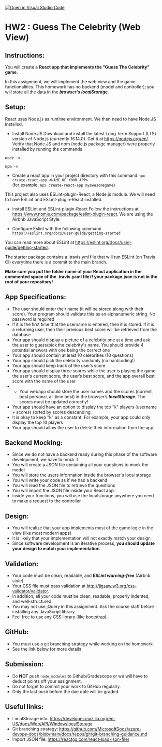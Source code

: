 [![Open in Visual Studio Code](https://classroom.github.com/assets/open-in-vscode-f059dc9a6f8d3a56e377f745f24479a46679e63a5d9fe6f495e02850cd0d8118.svg)](https://classroom.github.com/online_ide?assignment_repo_id=7035222&assignment_repo_type=AssignmentRepo)
# HW2 : Guess The Celebrity (Web View)

## Instructions:
 
You will create a **React app that implements the “Guess The Celebrity” game.**

In this assignment, we will implement the web view and the game functionalities.
This homework has no backend (model and controller); you will store all the data in the ***browser's localStorage***.



## Setup:

React uses Node.js as runtime environment. We then need to have Node.JS installed.
 
- Install Node.JS
Download and install the latest Long Term Support (LTS) version of Node.js (currently 16.14.0).
Get it at https://nodejs.org/en/. Verify that Node.JS and npm (node.js package manager) were properly installed by running the commands

`node -v`

`npm -v`

- Create a react app in your project directory with this command `npx create-react-app <NAME_OF_YOUR_APP>`  
(for example: `npx create-react-app myawesomegame`)

This project also uses ESLint-plugin-React, a Node.js module. We will need to have ESLint and ESLint-plugin-React installed.
 
- Install ESLint and ESLint-plugin-React
Follow the instructions at https://www.npmjs.com/package/eslint-plugin-react.
We are using the Airbnb JavaScript Style.

- Configure Eslint with the following command `https://eslint.org/docs/user-guide/getting-started`

You can read more about ESLint at https://eslint.org/docs/user-guide/getting-started.

The starter package contains a .travis.yml file that will run ESLint (on Travis CI) everytime there is a commit to the main branch.

**Make sure you put the folder name of your React application in the commented space of the .travis.yaml file if your package.json is not in the root of your repository!**


## App Specifications:
- The user should enter their name (it will be stored along with their score). Your program should validate this as an alphanumeric string. No password is required
- If it is the first time that the username is entered, then it is stored. If it is a returning user, then their previous best score will be retrieved from the database
- Your app should display a picture of a celebrity one at a time and ask the user to guess/pick the celebrity's name. You should provide 4 potential answers with one being the correct one 
- Your app should contain at least 10 celebrities (10 questions) 
- Your app should pick the celebrity randomly (no hardcoding!) 
- Your app should keep track of the user’s score  
- Your app should display three scores while the user is playing the game: the user's current score, the user’s best score, and the app overall best score with the name of the user 
- - Your webapp should store the user names  and the scores (current, best personal, all time best) in the browser’s ***localStorage***. The scores must be updated correctly!
- Your app should have an option to display the top "k" players (username + scores) sorted by scores descending
- It is okay to keep "k" as a constant. For example, your app could only display the top 10 players 
- Your app should allow the user to delete their information from the app

## Backend Mocking:
- Since we do not have a backend ready during this phase of the software development, we have to mock it
- You will create a JSON file containing all your questions to mock the model
- You will store the users information inside the browser's local storage
- You will write your code as if we had a backend
- You will read the JSON file to retrieve the questions
- You will import the JSON file inside your React app
- Inside your functions, you will use the localstorage anywhere you need to make a request to the controller 


## Design:
- You will realize that your app implements most of the game logic in the view (like most modern apps)
- It is likely that your implementation will not exactly match your design
- Since software development is an iterative process, **you should update your design to match your implementation** 
 

## Validation:
- Your code must be clean, readable, and ***ESLint warning-free*** (Airbnb style)
- Your CSS file must pass validation at http://jigsaw.w3.org/css-validator/validator. 
- In addition, all your code must be clean, readable, properly indented, and well-structured.
- You may not use jQuery in this assignment. Ask the course staff before installing any JavaScript library.
- Feel free to use any CSS library (like bootstrap)

## GitHub:
- You must use a git branching strategy while working on the homework
- See the link below for more details 

## Submission:
- Do **NOT** push `node_modules` to Github/Gradescope or we will have to deduct points off your assignment.
- Do not forget to commit your work to GitHub regularly.
- Only the last push before the due date will be graded.

## Useful links:
- LocalStorage info: https://developer.mozilla.org/en-US/docs/Web/API/Window/localStorage
- Git branching strategy: https://github.com/MicrosoftDocs/azure-devops-docs/blob/main/docs/repos/git/git-branching-guidance.md
- Import JSON file: https://reactgo.com/react-load-json-file/

